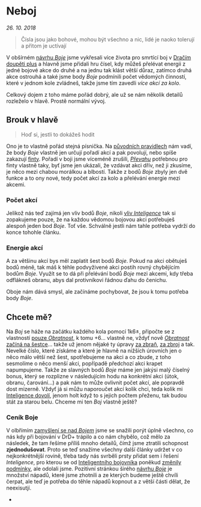 # Neboj

*26. 10. 2018*

> Čísla jsou jako bohové, mohou být všechno a nic, lidé je naoko tolerují a přitom je uctívají

V obšírném [návrhu *Boje*](2018-08-10-boj.md) jsme vykřesali více života pro smrtící boj v [Dračím doupěti plus](https://www.drdplus.info) a hlavně jsme přidali hru čísel, kdy můžeš přelévat energii z jedné bojové akce do druhé a na jednu tak klást větší důraz, zatímco druhá akce ostrouhá a také jsme body *Boje* podmínili počet vědomých činností, které v jednom kole zvládneš, takže jsme tím zavedli *více akcí za kolo*.

Celkový dojem z toho máme pořád dobrý, ale už se nám několik detailů rozleželo v hlavě. Prostě normální vývoj.

## Brouk v hlavě

> Hoď si, jestli to dokážeš hodit

Ono je to vlastně pořád stejná písnička. Na [původních pravidlech](http://pph.drdplus.loc:88/#boj) nám vadí, že body *Boje* vlastně jen určují pořadí akcí a pak povolují, nebo spíše zakazují [finty](http://bojovnik.drdplus.loc:88/#finty).
Pořadí v boji jsme víceméně zrušili, [*Převahu*](2018-10-05-prevaha.md) potřebnou pro finty vlastně taky, byť jsme jen ukázali, že vzdávat akci dřív, než ji zkusíme, je něco mezi chabou morálkou a blbostí. Takže z bodů *Boje* zbyly jen dvě funkce a to ony nové, tedy počet akcí za kolo a přelévání energie mezi akcemi.

### Počet akcí
Jelikož nás teď zajímá jen vliv bodů *Boje*, nikoli [vliv *Inteligence*](2018-10-10-inteligentni_bojovnik.md) tak si zopakujeme pouze, že na každou vědomou bojovou akci potřebuješ alespoň jeden bod *Boje*. Toť vše. Schválně jestli nám tahle potřeba vydrží do konce tohohle článku.

### Energie akcí
A za většinu akcí bys měl zaplatit šest bodů *Boje*. Pokud na akci obětuješ bodů méně, tak máš k téhle podvyživené akci postih rovný chybějícím bodům *Boje*. Využít se to dá při přelévání bodů *Boje* mezi akcemi, kdy třeba odflákneš obranu, abys dal protivníkovi řádnou ďahu do čenichu.

Oboje nám dává smysl, ale začínáme pochybovat, že jsou k tomu potřeba body *Boje*.

## Chcete mě?
Na *Boj* se háže na začátku každého kola pomocí 1k6±, připočte se z vlastností [pouze *Obratnost*](2018-08-10-boj.md#Shrnutí), k tomu +6... vlastně ne, vždyť nově [*Obratnost* začíná na šestce](2018-10-22-nula.md#Šestka)... takže už jenom nějaké ty úpravy [za zbraň](http://pph.drdplus.loc:88/#tabulka_postihu_za_chybejici_dovednost), [za zbroj](http://pph.drdplus.loc:88/#tabulka_zbroji_a_prileb) a tak. Nevelké číslo, které získáme a které je hlavně na nižších úrovních jen o něco málo větší než šest, spotřebujeme na akci a co zbude, z toho sesmolíme o něco menší akci, popřípadě předchozí akci krapet napumpujeme.
Takže ze slavných bodů *Boje* máme jen jakýsi malý číselný bonus, který se rozplizne v následujícím hodu na konkrétní akci (útok, obranu, čarování...) a pak nám to může ovlivnit počet akcí, ale popravdě dost mizerně. Vždyť já si můžu naporoučet akcí kolik chci, teda kolik mi [Inteligence dovolí](2018-10-10-inteligentni_bojovnik.md), jenom holt když to s jejich počtem přeženu, tak budou stát za starou belu.
Chceme mi ten *Boj* vlastně ještě?

### Ceník Boje
V olbřímím [zamyšlení se nad *Bojem*](2018-08-10-boj.md) jsme se snažili porýt úplně všechno, co nás kdy při bojování v DrD+ trápilo a co nám chybělo, což mělo za následek, že tam řešíme příliš mnoho detailů, čímž jsme ztratili schopnost **zjednodušovat**. Proto se teď snažíme všechny další články udržet v co nejkonkrétnější rovině, třeba tady nás svrběli prsty přidat sem i řešení *Inteligence*, pro kterou se od [Inteligentního bojovníka](2018-10-10-inteligentni_bojovnik.md) poněkud [změnily podmínky](2018-10-22-nula.md), ale odolali jsme.
Pozitivní stránkou širého [návrhu *Boje*](2018-08-10-boj.md) je množství nápadů, které jsme zhotnili a ze kterých budeme ještě chvíli čerpat, ale teď je potřeba do těhle nápadů kopnout a z větší části dělat, že neexisutjí.

- 